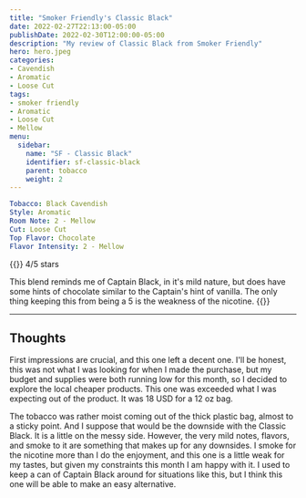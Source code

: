```yaml
---
title: "Smoker Friendly's Classic Black"
date: 2022-02-27T22:13:00-05:00
publishDate: 2022-02-30T12:00:00-05:00
description: "My review of Classic Black from Smoker Friendly"
hero: hero.jpeg
categories:
- Cavendish
- Aromatic
- Loose Cut
tags:
- smoker friendly
- Aromatic
- Loose Cut
- Mellow
menu:
  sidebar:
    name: "SF - Classic Black"
    identifier: sf-classic-black
    parent: tobacco
    weight: 2
---
```


```yaml
Tobacco: Black Cavendish
Style: Aromatic
Room Note: 2 - Mellow
Cut: Loose Cut
Top Flavor: Chocolate
Flavor Intensity: 2 - Mellow
```
{{<note title="Review">}}
4/5 stars

This blend reminds me of Captain Black, in it's mild nature, but does have some hints of chocolate similar to the Captain's hint of vanilla. The only thing keeping this from being a 5 is the weakness of the nicotine.
{{</note>}}

---
## Thoughts
First impressions are crucial, and this one left a decent one. I'll be honest, this was not what I was looking for when I made the purchase, but my budget and supplies were both running low for this month, so I decided to explore the local cheaper products. This one was exceeded what I was expecting out of the product. It was 18 USD for a 12 oz bag.

The tobacco was rather moist coming out of the thick plastic bag, almost to a sticky point. And I suppose that would be the downside with the Classic Black. It is a little on the messy side. However, the very mild notes, flavors, and smoke to it are something that makes up for any downsides. I smoke for the nicotine more than I do the enjoyment, and this one is a little weak for my tastes, but given my constraints this month I am happy with it. I used to keep a can of Captain Black around for situations like this, but I think this one will be able to make an easy alternative.

